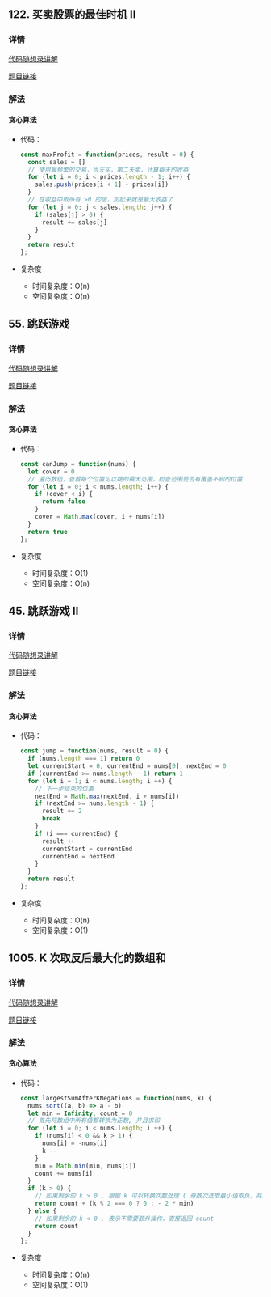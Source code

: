 ## 122. 买卖股票的最佳时机 II

### 详情

[代码随想录讲解](https://programmercarl.com/0122.%E4%B9%B0%E5%8D%96%E8%82%A1%E7%A5%A8%E7%9A%84%E6%9C%80%E4%BD%B3%E6%97%B6%E6%9C%BAII.html#%E7%AE%97%E6%B3%95%E5%85%AC%E5%BC%80%E8%AF%BE)

[题目链接](https://leetcode.cn/problems/best-time-to-buy-and-sell-stock-ii/description/)

### 解法

#### 贪心算法

- 代码：

  ```js
  const maxProfit = function(prices, result = 0) {
    const sales = []
    // 使用最频繁的交易，当天买，第二天卖，计算每天的收益
    for (let i = 0; i < prices.length - 1; i++) {
      sales.push(prices[i + 1] - prices[i])
    }
    // 在收益中取所有 >0 的值，加起来就是最大收益了
    for (let j = 0; j < sales.length; j++) {
      if (sales[j] > 0) {
        result += sales[j]
      }
    }
    return result
  };
  ```

- 复杂度

  - 时间复杂度：O(n)
  - 空间复杂度：O(n)


## 55. 跳跃游戏

### 详情

[代码随想录讲解](https://programmercarl.com/0055.%E8%B7%B3%E8%B7%83%E6%B8%B8%E6%88%8F.html#%E7%AE%97%E6%B3%95%E5%85%AC%E5%BC%80%E8%AF%BE)

[题目链接](https://leetcode.cn/problems/jump-game/description/)

### 解法

#### 贪心算法

- 代码：

  ```js
  const canJump = function(nums) {
    let cover = 0
    // 遍历数组，查看每个位置可以跳的最大范围，检查范围是否有覆盖不到的位置
    for (let i = 0; i < nums.length; i++) {
      if (cover < i) {
        return false
      }
      cover = Math.max(cover, i + nums[i])
    }
    return true
  };
  ```

- 复杂度

  - 时间复杂度：O(1)
  - 空间复杂度：O(n)


## 45. 跳跃游戏 II

### 详情

[代码随想录讲解](https://programmercarl.com/0045.%E8%B7%B3%E8%B7%83%E6%B8%B8%E6%88%8FII.html)

[题目链接](https://leetcode.cn/problems/jump-game-ii/description/)

### 解法

#### 贪心算法

- 代码：

  ```js
  const jump = function(nums, result = 0) {
    if (nums.length === 1) return 0
    let currentStart = 0, currentEnd = nums[0], nextEnd = 0
    if (currentEnd >= nums.length - 1) return 1
    for (let i = 1; i < nums.length; i ++) {
      // 下一步结束的位置
      nextEnd = Math.max(nextEnd, i + nums[i])
      if (nextEnd >= nums.length - 1) {
        result += 2
        break
      }
      if (i === currentEnd) {
        result ++
        currentStart = currentEnd
        currentEnd = nextEnd
      }
    }
    return result
  };
  ```

- 复杂度

  - 时间复杂度：O(n)
  - 空间复杂度：O(1)


## 1005. K 次取反后最大化的数组和

### 详情

[代码随想录讲解](https://programmercarl.com/1005.K%E6%AC%A1%E5%8F%96%E5%8F%8D%E5%90%8E%E6%9C%80%E5%A4%A7%E5%8C%96%E7%9A%84%E6%95%B0%E7%BB%84%E5%92%8C.html#%E7%AE%97%E6%B3%95%E5%85%AC%E5%BC%80%E8%AF%BE)

[题目链接](https://leetcode.cn/problems/maximize-sum-of-array-after-k-negations/description/)

### 解法

#### 贪心算法

- 代码：

  ```js
  const largestSumAfterKNegations = function(nums, k) {
    nums.sort((a, b) => a - b)
    let min = Infinity, count = 0
    // 首先将数组中所有值都转换为正数, 并且求和
    for (let i = 0; i < nums.length; i ++) {
      if (nums[i] < 0 && k > 1) {
        nums[i] = -nums[i]
        k --
      }
      min = Math.min(min, nums[i])
      count += nums[i]
    }
    if (k > 0) {
      // 如果剩余的 k > 0 , 根据 k 可以转换次数处理 ( 奇数次选取最小值取负，并且从之前求和中去掉该值已经加进去的部分； 偶数次表示不需要额外操作 )
      return count + (k % 2 === 0 ? 0 : - 2 * min)
    } else {
      // 如果剩余的 k < 0 , 表示不需要额外操作，直接返回 count
      return count
    }
  };
  ```

- 复杂度

  - 时间复杂度：O(n)
  - 空间复杂度：O(1)
